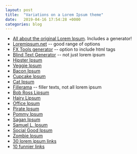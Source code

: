 ```yaml
---
layout: post
title:  "Variations on a Lorem Ipsum theme"
date:   2019-04-16 17:54:28 +0000
categories: blog
---
```

* [All about the original Lorem Ipsum](https://lipsum.com/). Includes a generator!
* [Loremipsum.net](https://loripsum.net/) -- good range of options
* [FX Tools generator](https://www.webfx.com/tools/lorem-ipsum-generator/) -- option to include html tags
* [Blind Text Generator](https://www.blindtextgenerator.com/lorem-ipsum) -- not just lorem ipsum
* [Hipster Ipsum](https://hipsum.co/)
* [Veggie Ipsum](http://veggieipsum.com/)
* [Bacon Ipsum](https://baconipsum.com/)
* [Cupcake Ipsum](http://www.cupcakeipsum.com/)
* [Cat Ipsum](http://www.catipsum.com/)
* [Fillerama](http://fillerama.io/) -- filler texts, not all lorem ipsum
* [Bob Ross Lipsum](https://www.bobrosslipsum.com/)
* [Hairy Lipsum](http://hairylipsum.com/)
* [Office Ipsum](http://officeipsum.com/)
* [Pirate Ipsum](https://pirateipsum.me/)
* [Pommy Ipsum](http://www.pommyipsum.com/)
* [Sagan Ipsum](http://saganipsum.com/)
* [Samuel L. Ipsum](https://slipsum.com/)
* [Social Good Ipsum](http://socialgoodipsum.com/#/)
* [Zombie Ipsum](http://www.zombieipsum.com/)
* [30 lorem ipsum links](https://designshack.net/articles/inspiration/30-useful-and-hilarious-lorem-ipsum-generators/)
* [10 funnier links](http://mentalfloss.com/article/61003/10-funnier-alternatives-lorem-ipsum)
